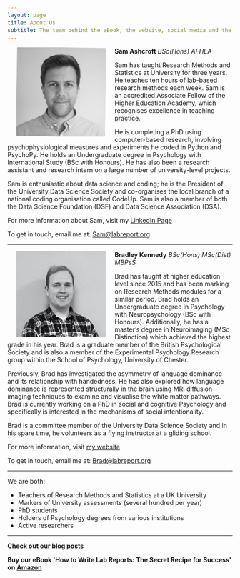 ```yaml
---
layout: page
title: About Us
subtitle: The team behind the eBook, the website, social media and the blog
---
```


<img src="/img/Sam-face.jpeg" alt="Sam Ashcroft" width="200" align="left" hspace="20" title="Sam Ashcroft"> 

**Sam Ashcroft**
_BSc(Hons) AFHEA_

Sam has taught Research Methods and Statistics at University for three years. He teaches ten hours of lab-based research methods each week. Sam is an accredited Associate Fellow of the Higher Education Academy, which recognises excellence in teaching practice.

He is completing a PhD using computer-based research, involving psychophysiological measures and experiments he coded in Python and PsychoPy. He holds an Undergraduate degree in Psychology with International Study (BSc with Honours). He has also been a research assistant and research intern on a large number of university-level projects.

Sam is enthusiastic about data science and coding; he is the President of the University Data Science Society and co-organises the local branch of a national coding organisation called CodeUp. Sam is also a member of both the Data Science Foundation (DSF) and Data Science Association (DSA).

For more information about Sam, visit my [LinkedIn Page](https://www.linkedin.com/in/samashcroft/)

To get in touch, email me at: [Sam@labreport.org](mailto:sam@labreport.org)

***

<img src="/img/Brad-face.jpeg" alt="Brad Kennedy" width="200" align="left" hspace="20" title="Brad Kennedy"> 

**Bradley Kennedy**
_BSc(Hons) MSc(Dist) MBPsS_

Brad has taught at higher education level since 2015 and has been marking on Research Methods modules for a similar period. Brad holds an Undergraduate degree in Psychology with Neuropsychology (BSc with Honours). Additionally, he has a master’s degree in Neuroimaging (MSc Distinction) which achieved the highest grade in his year. Brad is a graduate member of the British Psychological Society and is also a member of the Experimental Psychology Research group within the School of Psychology, University of Chester.

Previously, Brad has investigated the asymmetry of language dominance and its relationship with handedness. He has also explored how language dominance is represented structurally in the brain using MRI diffusion imaging techniques to examine and visualise the white matter pathways. Brad is currently working on a PhD in social and cognitive Psychology and specifically is interested in the mechanisms of social intentionality.

Brad is a committee member of the University Data Science Society and in his spare time, he volunteers as a flying instructor at a gliding school. 

For more information, visit [my website](https://bradleykennedy.co.uk)

To get in touch, email me at: [Brad@labreport.org](mailto:brad@labreport.org)

---

We are both:
- Teachers of Research Methods and Statistics at a UK University
- Markers of University assessments (several hundred per year)
- PhD students 
- Holders of Psychology degrees from various institutions
- Active researchers

---

**Check out our [blog posts](https://labreport.org/blog)**

**Buy our eBook 'How to Write Lab Reports: The Secret Recipe for Success' on [Amazon](https://www.amazon.co.uk)**
